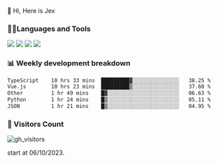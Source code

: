  👋 Hi, Here is Jex

 

### 🧑‍💻Languages and Tools

<code><a href="https://react.dev"><img src="https://api.iconify.design/logos:react.svg" /></a></code>
<code><a href="https://github.com/vuejs/core"><img src="https://api.iconify.design/logos:vue.svg" /></a></code> 
<code><a href="https://github.com/microsoft/TypeScript"><img src="https://api.iconify.design/logos:typescript-icon.svg" /></a></code>
<code><a href="https://threejs.org/"><img src="https://api.iconify.design/logos:threejs.svg" /></a></code>

### 📊 Weekly development breakdown

<!--START_SECTION:waka-->

```txt
TypeScript    10 hrs 33 mins  █████████▓░░░░░░░░░░░░░░░   38.25 %
Vue.js        10 hrs 23 mins  █████████▒░░░░░░░░░░░░░░░   37.60 %
Other         1 hr 49 mins    █▓░░░░░░░░░░░░░░░░░░░░░░░   06.63 %
Python        1 hr 24 mins    █▒░░░░░░░░░░░░░░░░░░░░░░░   05.11 %
JSON          1 hr 21 mins    █▒░░░░░░░░░░░░░░░░░░░░░░░   04.95 %
```

<!--END_SECTION:waka-->


### 👀 Visitors Count

![gh_visitors](https://profile-counter.glitch.me/jexlau/count.svg)

start at 06/10/2023.
